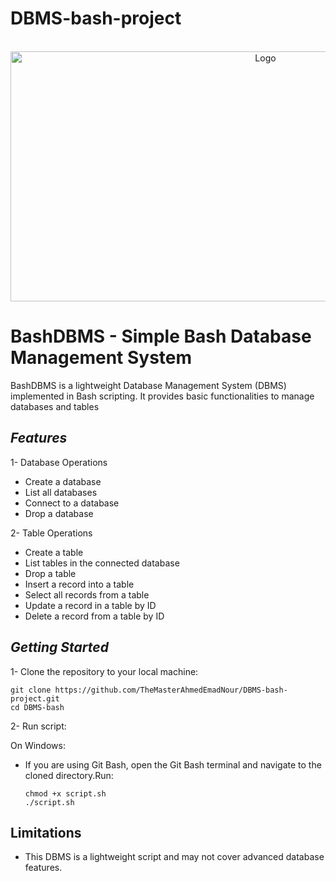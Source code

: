 # DBMS-bash-project

<br />
<div align="center">
  <a href="https://github.com/TheMasterAhmedEmadNour/DBMS-bash-project">
    <img src="https://github.com/user-attachments/assets/45c9e6c4-3ede-4ed6-b1ca-0355a134ed7c" alt="Logo" width="800" height="400">
  </a>
</div>

# BashDBMS - Simple Bash Database Management System
BashDBMS is a lightweight Database Management System (DBMS) implemented in Bash scripting. It provides basic functionalities to manage databases and tables

## *Features*
1- Database Operations
  - Create a database
  - List all databases
  - Connect to a database
  - Drop a database
    
2- Table Operations
  - Create a table
  - List tables in the connected database
  - Drop a table
  - Insert a record into a table
  - Select all records from a table
  - Update a record in a table by ID
  - Delete a record from a table by ID



## *Getting Started*
1- Clone the repository to your local machine:
  ```
  git clone https://github.com/TheMasterAhmedEmadNour/DBMS-bash-project.git
  cd DBMS-bash
  ```
2- Run script:

  On Windows:
   
  - If you are using Git Bash, open the Git Bash terminal and navigate to the cloned directory.Run:
    ```
    chmod +x script.sh
    ./script.sh
    ```
   
## Limitations
- This DBMS is a lightweight script and may not cover advanced database features.



